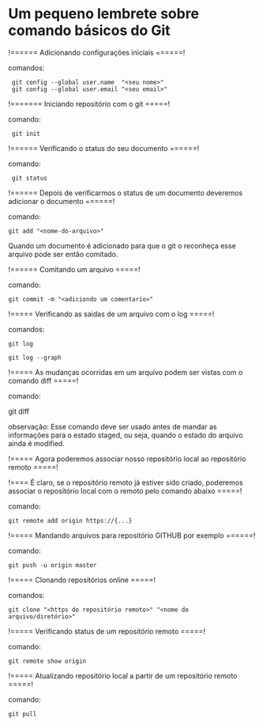 
# Um pequeno lembrete sobre comando básicos do Git


!====== Adicionando configurações iniciais ======!

   comandos:

     git config --global user.name  "<seu nome>"
     git config --global user.email "<seu email>"


!=======  Iniciando repositório com o git =====!

   comando:

     git init

!======  Verificando o status do seu documento ======!

   comando:

     git status

!====== Depois de verificarmos o status de um documento deveremos adicionar o documento ======!

   comando:

    git add "<nome-do-arquivo>"

Quando um documento é adicionado para que o git o reconheça esse arquivo pode ser então comitado.

!====== Comitando um arquivo =====!

   comando:

    git commit -m "<adiciondo um comentario>"

!===== Verificando as saidas de um arquivo com o log =====!

   comandos:

    git log

    git log --graph

!===== As mudanças ocorridas em um arquivo podem ser vistas com o comando diff =====!

  comando:

   git diff

   observação: Esse comando deve ser usado antes de mandar as informações para o estado
               staged, ou seja, quando o estado do arquivo ainda é modified.

!===== Agora poderemos associar nosso repositório local ao repositório remoto  =====!

!==== É claro, se o repositório remoto já estiver sido criado, poderemos associar o
      repositório local com o remoto pelo comando abaixo                       =====!

  comando:
  
    git remote add origin https://{...} 


!===== Mandando arquivos para repositório GITHUB por exemplo ======!

   comando:

    git push -u origin master 


!===== Clonando repositórios online =====!

   comandos:

    git clone "<https do repositório remoto>" "<nome do arquivo/diretório>"

!===== Verificando status de um repositório remoto =====!

   comando:
    
    git remote show origin  

!===== Atualizando repositório local a partir de um repositório remoto =====!

  comando:

    git pull      
